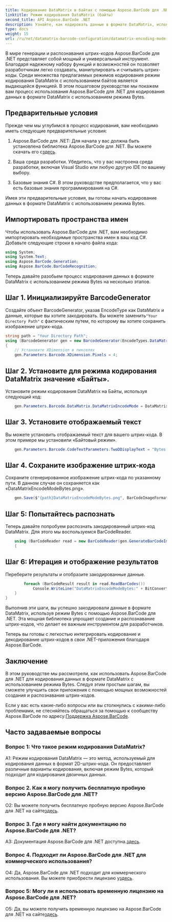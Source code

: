 ```yaml
---
title: Кодирование DataMatrix в байтах с помощью Aspose.BarCode для .NET
linktitle: Режим кодирования DataMatrix (байты)
second_title: API Aspose.BarCode .NET
description: Узнайте, как кодировать данные в формате DataMatrix, используя режим Bytes с помощью Aspose.BarCode для .NET. Следуйте нашему пошаговому руководству по созданию и распознаванию штрих-кода.
type: docs
weight: 15
url: /ru/net/datamatrix-barcode-configuration/datamatrix-encoding-mode-bytes/
---
```

В мире генерации и распознавания штрих-кодов Aspose.BarCode для .NET представляет собой мощный и универсальный инструмент. Благодаря надежному набору функций и возможностей он позволяет разработчикам легко создавать, манипулировать и считывать штрих-коды. Среди множества предлагаемых режимов кодирования режим кодирования DataMatrix с использованием байтов является выдающейся функцией. В этом пошаговом руководстве мы покажем вам процесс использования Aspose.BarCode для .NET для кодирования данных в формате DataMatrix с использованием режима Bytes.

## Предварительные условия

Прежде чем мы углубимся в процесс кодирования, вам необходимо иметь следующие предварительные условия:

1.  Aspose.BarCode для .NET: Для начала у вас должна быть установлена библиотека Aspose.BarCode для .NET. Вы можете скачать его с[здесь](https://releases.aspose.com/barcode/net/).

2. Ваша среда разработки. Убедитесь, что у вас настроена среда разработки, включая Visual Studio или любую другую IDE по вашему выбору.

3. Базовые знания C#. В этом руководстве предполагается, что у вас есть базовые знания программирования на C#.

Имея эти предварительные условия, вы готовы начать кодирование данных в формате DataMatrix с использованием режима Bytes.

## Импортировать пространства имен

Чтобы использовать Aspose.BarCode для .NET, вам необходимо импортировать необходимые пространства имен в ваш код C#. Добавьте следующие строки в начало файла кода:

```csharp
using System;
using System.Text;
using Aspose.BarCode.Generation;
using Aspose.BarCode.BarCodeRecognition;
```

Теперь давайте разобьем процесс кодирования данных в формате DataMatrix с использованием режима Bytes на несколько этапов.

## Шаг 1. Инициализируйте BarcodeGenerator

 Создайте объект BarcodeGenerator, указав EncodeType как DataMatrix и данные, которые вы хотите закодировать. Вы можете заменить`"Your Directory Path"` с фактическим путем, по которому вы хотите сохранить изображение штрих-кода.

```csharp
string path = "Your Directory Path";
using (BarcodeGenerator gen = new BarcodeGenerator(EncodeTypes.DataMatrix, strBld.ToString()))
{
    // Установите XDimension в пикселях
    gen.Parameters.Barcode.XDimension.Pixels = 4;
```

## Шаг 2. Установите для режима кодирования DataMatrix значение «Байты».

Установите режим кодирования DataMatrix на Байты, используя следующий код:

```csharp
    gen.Parameters.Barcode.DataMatrix.DataMatrixEncodeMode = DataMatrixEncodeMode.Bytes;
```

## Шаг 3. Установите отображаемый текст

Вы можете установить отображаемый текст для вашего штрих-кода. В этом примере мы установили «Байтовый режим».

```csharp
    gen.Parameters.Barcode.CodeTextParameters.TwoDDisplayText = "Bytes mode";
```

## Шаг 4. Сохраните изображение штрих-кода

Сохраните сгенерированное изображение штрих-кода по указанному пути. В данном случае он сохраняется как «DataMatrixEncodeModeBytes.png».

```csharp
    gen.Save($"{path}DataMatrixEncodeModeBytes.png", BarCodeImageFormat.Png);
```

## Шаг 5: Попытайтесь распознать

Теперь давайте попробуем распознать закодированный штрих-код DataMatrix. Для этого мы воспользуемся BarCodeReader.

```csharp
    using (BarCodeReader read = new BarCodeReader(gen.GenerateBarCodeImage(), DecodeType.DataMatrix))
    {
```

## Шаг 6: Итерация и отображение результатов

Переберите результаты и отобразите закодированные данные.

```csharp
        foreach (BarCodeResult result in read.ReadBarCodes())
            Console.WriteLine("DataMatrixEncodeModeBytes:" + BitConverter.ToString(result.CodeBytes));
    }
}
```

Выполнив эти шаги, вы успешно закодировали данные в формате DataMatrix, используя режим Bytes с помощью Aspose.BarCode для .NET. Эта мощная библиотека упрощает создание и распознавание штрих-кодов, что делает ее важным инструментом для разработчиков.

Теперь вы готовы с легкостью интегрировать кодирование и декодирование штрих-кодов в свои .NET-приложения благодаря Aspose.BarCode.

## Заключение

В этом руководстве мы рассмотрели, как использовать Aspose.BarCode для .NET для кодирования данных в формате DataMatrix с использованием режима Bytes. Следуя этим простым шагам, вы сможете улучшить свои приложения с помощью мощных возможностей создания и распознавания штрих-кодов.

 Если у вас есть какие-либо вопросы или вы столкнулись с какими-либо проблемами, не стесняйтесь обращаться за помощью к сообществу Aspose.BarCode по адресу:[Поддержка Aspose.BarCode](https://forum.aspose.com/c/barcode/13).

## Часто задаваемые вопросы

### Вопрос 1: Что такое режим кодирования DataMatrix?

A1: Режим кодирования DataMatrix — это метод, используемый для кодирования данных в формат 2D-штрих-кода. Он предоставляет различные варианты кодирования, включая режим Bytes, который подходит для кодирования двоичных данных.

### Вопрос 2. Как я могу получить бесплатную пробную версию Aspose.BarCode для .NET?

 О2: Вы можете получить бесплатную пробную версию Aspose.BarCode для .NET на сайте[здесь](https://releases.aspose.com/).

### Вопрос 3. Где я могу найти документацию по Aspose.BarCode для .NET?

 A3: Документация Aspose.BarCode для .NET доступна.[здесь](https://reference.aspose.com/barcode/net/).

### Вопрос 4. Подходит ли Aspose.BarCode для .NET для коммерческого использования?

О4: Да, Aspose.BarCode для .NET подходит для коммерческого использования. Вы можете приобрести лицензию у[здесь](https://purchase.aspose.com/buy).

### Вопрос 5: Могу ли я использовать временную лицензию на Aspose.BarCode для .NET?

 О5: Да, вы можете получить временную лицензию на Aspose.BarCode для .NET на сайте[здесь](https://purchase.aspose.com/temporary-license/).
